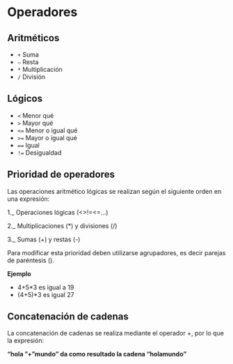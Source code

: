 # Operadores
## Aritméticos 

- `+` Suma 
- `–` Resta 
- `*` Multiplicación 
- `/` División 

## Lógicos 

- `<` Menor qué 
- `>` Mayor qué 
- `<=` Menor o igual qué
- `>=` Mayor o igual qué 
- `==` Igual
- `!=` Desigualdad

## Prioridad de operadores

Las operaciones aritmético lógicas se realizan según el siguiente orden en una expresión: 

1._ Operaciones lógicas (<>!=<=…)

2._ Multiplicaciones (*) y divisiones (/)

3._ Sumas (+) y restas (-)

Para modificar esta prioridad deben utilizarse agrupadores, es decir parejas de paréntesis ().

**Ejemplo**

- 4+5*3 es igual a 19
- (4+5)*3 es igual 27

## Concatenación de cadenas

La concatenación de cadenas se realiza mediante el operador +, por lo que la expresión:

**“hola ”+”mundo” da como resultado la cadena “holamundo”**


